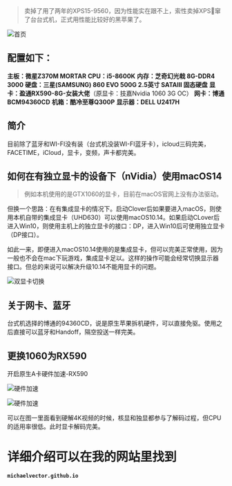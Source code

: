 
>卖掉了用了两年的XPS15-9560，因为性能实在跟不上，索性卖掉XPS窜了台台式机，正式用性能比较好的黑苹果了。

![首页](https://tuchuang-1258561688.cos.ap-chengdu.myqcloud.com/%E9%BB%91%E8%8B%B9%E6%9E%9C10.14.5.jpg)


## 配置如下：
**主板：微星Z370M MORTAR**
**CPU：i5-8600K**
**内存：芝奇幻光戟 8G-DDR4 3000**
**硬盘：三星(SAMSUNG) 860 EVO 500G 2.5英寸 SATAIII 固态硬盘**
**显卡：盈通RX590-8G-女装大佬**（原显卡：技嘉Nvidia 1060 3G OC）
**网卡：博通BCM94360CD**
**机箱：酷冷至尊Q300P**
**显示器：DELL U2417H**

## 简介
目前除了蓝牙和WI-FI没有装（台式机没装WI-FI蓝牙卡），icloud三码完美，FACETIME，iCloud，显卡，变频，声卡都完美。

## 如何在有独立显卡的设备下（nVidia）使用macOS14

> 例如本机使用的是GTX1060的显卡，目前在macOS官网上没有办法驱动。

但换一个思路：在有集成显卡的情况下。启动Clover后如果要进入macOS，则使用本机自带的集成显卡（UHD630）可以使用macOS10.14。如果启动CLover后进入Win10，则使用主机上的独立显卡的接口：DP，进入Win10后可使用独立显卡（DP接口）。

如此一来，即便进入macOS10.14使用的是集成显卡，但可以完美正常使用，因为一般也不会在mac下玩游戏，集成显卡足以。这样的操作可能会经常切换显示器接口。但总的来说可以解决升级10.14不能用显卡的问题。

![双显卡切换](https://tuchuang-1258561688.cos.ap-chengdu.myqcloud.com/%E5%8F%8C%E6%98%BE%E5%8D%A1%E5%88%87%E6%8D%A2.jpg)

## 关于网卡、蓝牙

台式机选择的博通的94360CD，说是原生苹果拆机硬件，可以直接免驱。使用之后直接可以蓝牙和Handoff，隔空投送一样完美。

## 更换1060为RX590

开启原生A卡硬件加速-RX590

![硬件加速](https://tuchuang-1258561688.cos.ap-chengdu.myqcloud.com/%E7%A1%AC%E4%BB%B6%E5%8A%A0%E9%80%9F.jpg)

![硬件加速](https://tuchuang-1258561688.cos.ap-chengdu.myqcloud.com/%E7%A1%AC%E4%BB%B6%E5%8A%A0%E9%80%9F2.jpg)


可以在图一里面看到硬解4K视频的时候，核显和独显都参与了解码过程，但CPU的适用率很低。此时显卡解码完美。

# 详细介绍可以在我的网站里找到
**`michaelvector.github.io`**